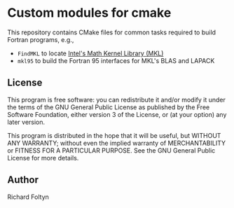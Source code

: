 # Custom modules for cmake #

This repository contains CMake files for common tasks required to build
Fortran programs, e.g.,
- `FindMKL` to locate [Intel's Math Kernel Library (MKL)](https://www.intel.com/content/www/us/en/developer/tools/oneapi/onemkl.html)
- `mkl95` to build the Fortran 95 interfaces for MKL's BLAS and LAPACK

## License

This program is free software: you can redistribute it and/or modify it under 
the terms of the GNU General Public License as published by the Free Software 
Foundation, either version 3 of the License, or (at your option) any later 
version.

This program is distributed in the hope that it will be useful, but WITHOUT ANY 
WARRANTY; without even the implied warranty of MERCHANTABILITY or FITNESS FOR A 
PARTICULAR PURPOSE. See the GNU General Public License for more details.

## Author

Richard Foltyn